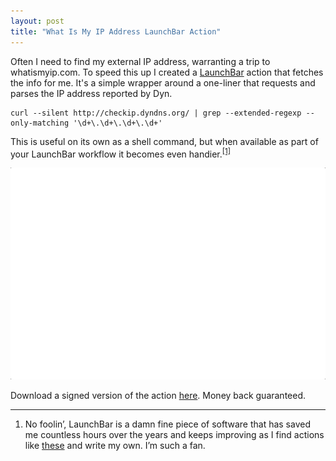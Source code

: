 ```yaml
---
layout: post
title: "What Is My IP Address LaunchBar Action"
---
```


Often I need to find my external IP address, warranting a trip to whatismyip.com. To speed this up I created a [LaunchBar](https://obdev.at/products/launchbar/index.html) action that fetches the info for me. It's a simple wrapper around a one-liner that requests and parses the IP address reported by Dyn.

```shell
curl --silent http://checkip.dyndns.org/ | grep --extended-regexp --only-matching '\d+\.\d+\.\d+\.\d+'
```

This is useful on its own as a shell command, but when available as part of your LaunchBar workflow it becomes even handier.<sup><a href="#fn1" id="r1">[1]</a></sup>

<img src="/images/what-is-my-ip-address.gif" alt="What Is My IP Address? LaunchBar Action">

Download a signed version of the action [here](https://github.com/mminer/launchbar/raw/master/Signed/What%20Is%20My%20IP%20Address%3F.lbaction). Money back guaranteed.


---

<ol class="footnotes">
    <li id="fn1">No foolin&rsquo;, LaunchBar is a damn fine piece of software that has saved me countless hours over the years and keeps improving as I find actions like <a href="https://github.com/prenagha/launchbar">these</a> and write my own. I&rsquo;m such a fan.<a href="#r1" class="return"></a></li>
</ol>
